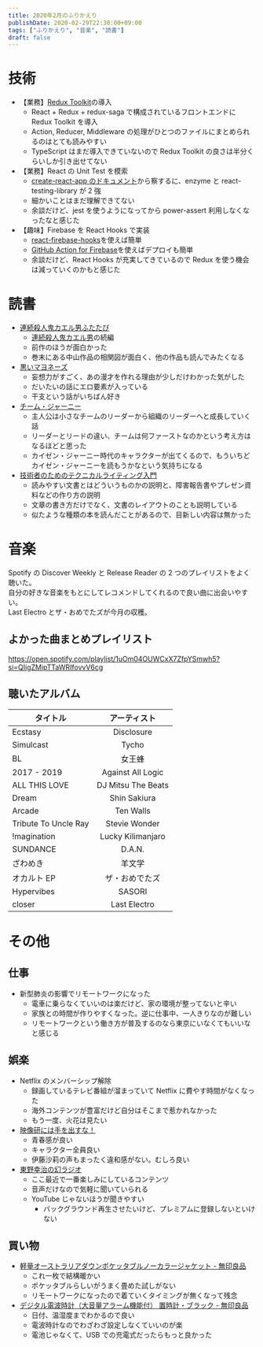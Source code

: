 ```yaml
---
title: 2020年2月のふりかえり
publishDate: 2020-02-29T22:30:00+09:00
tags: ["ふりかえり", "音楽", "読書"]
draft: false
---
```


# 技術

- 【業務】[Redux Toolkit](https://redux-toolkit.js.org/)の導入
  - React + Redux + redux-saga で構成されているフロントエンドに Redux Toolkit を導入
  - Action, Reducer, Middleware の処理がひとつのファイルにまとめられるのはとても読みやすい
  - TypeScript はまだ導入できていないので Redux Toolkit の良さは半分くらいしか引き出せてない
- 【業務】React の Unit Test を模索
  - [create-react-app のドキュメント](https://create-react-app.dev/docs/running-tests/)から察するに、enzyme と react-testing-library が 2 強
  - 細かいことはまだ理解できてない
  - 余談だけど、jest を使うようになってから power-assert 利用しなくなったなと感じた
- 【趣味】Firebase を React Hooks で実装
  - [react-firebase-hooks](react-firebase-hooks)を使えば簡単
  - [GitHub Action for Firebase](https://github.com/marketplace/actions/github-action-for-firebase)を使えばデプロイも簡単
  - 余談だけど、React Hooks が充実してきているので Redux を使う機会は減っていくのかもと感じた

# 読書

- [連続殺人鬼カエル男ふたたび](https://www.amazon.co.jp/gp/product/B082X5BJMS)
  - [連続殺人鬼カエル男](https://www.amazon.co.jp/dp/B082X5BS3G)の続編
  - 前作のほうが面白かった
  - 巻末にある中山作品の相関図が面白く、他の作品も読んでみたくなる
- [黒いマヨネーズ](https://www.amazon.co.jp/dp/B07NW94YC8)
  - 妄想力がすごく、あの漫才を作れる理由が少しだけわかった気がした
  - だいたいの話にエロ要素が入っている
  - 干支という話がいちばん好き
- [チーム・ジャーニー](https://www.amazon.co.jp/dp/B0836CF21D)
  - 主人公は小さなチームのリーダーから組織のリーダーへと成長していく話
  - リーダーとリードの違い、チームは何ファーストなのかという考え方はなるほどと思った
  - カイゼン・ジャーニー時代のキャラクターが出てくるので、もういちどカイゼン・ジャーニーを読もうかなという気持ちになる
- [技術者のためのテクニカルライティング入門](https://www.amazon.co.jp/dp/B07JHZMH9C)
  - 読みやすい文書とはどういうものかの説明と、障害報告書やプレゼン資料などの作り方の説明
  - 文章の書き方だけでなく、文書のレイアウトのことも説明している
  - 似たような種類の本を読んだことがあるので、目新しい内容は無かった

# 音楽

Spotify の Discover Weekly と Release Reader の 2 つのプレイリストをよく聴いた。  
自分の好きな音楽をもとにしてレコメンドしてくれるので良い曲に出会いやすい。  
Last Electro とザ・おめでたズが今月の収穫。

## よかった曲まとめプレイリスト

https://open.spotify.com/playlist/1uOm04OUWCxX7ZfpYSmwh5?si=QIigZMipTTaWRIfovvV6cg

## 聴いたアルバム

| タイトル             |    アーティスト    |
| -------------------- | :----------------: |
| Ecstasy              |     Disclosure     |
| Simulcast            |       Tycho        |
| BL                   |       女王蜂       |
| 2017 - 2019          | Against All Logic  |
| ALL THIS LOVE        | DJ Mitsu The Beats |
| Dream                |    Shin Sakiura    |
| Arcade               |     Ten Walls      |
| Tribute To Uncle Ray |   Stevie Wonder    |
| !magination          | Lucky Kilimanjaro  |
| SUNDANCE             |       D.A.N.       |
| ざわめき             |       羊文学       |
| オカルト EP          |   ザ・おめでたズ   |
| Hypervibes           |       SASORI       |
| closer               |    Last Electro    |

# その他

## 仕事

- 新型肺炎の影響でリモートワークになった
  - 電車に乗らなくていいのは楽だけど、家の環境が整ってないと辛い
  - 家族との時間が作りやすくなった。逆に仕事中、一人きりなのが難しい
  - リモートワークという働き方が普及するのなら東京にいなくてもいいなと感じる

## 娯楽

- Netflix のメンバーシップ解除
  - 録画しているテレビ番組が溜まっていて Netflix に費やす時間がなくなった
  - 海外コンテンツが豊富だけど自分はそこまで惹かれなかった
  - もう一度、火花は見たい
- [映像研には手を出すな！](http://eizouken-anime.com/)
  - 青春感が良い
  - キャラクター全員良い
  - 伊藤沙莉の声もまったく違和感がない。むしろ良い
- [東野幸治の幻ラジオ](https://www.youtube.com/watch?v=5i88PxLrRgY)
  - ここ最近で一番楽しみにしているコンテンツ
  - 音声だけなので気軽に聞いていられる
  - YouTube じゃないほうが聞きやすい
    - バックグラウンド再生させたいけど、プレミアムに登録しないといけない

## 買い物

- [軽量オーストラリアダウンポケッタブルノーカラージャケット - 無印良品](https://www.muji.com/jp/ja/store/cmdty/detail/4550182375039)
  - これ一枚で結構暖かい
  - ポケッタブルらしいがうまく畳めた試しがない
  - リモートワークになったので着ていくタイミングが無くなって残念
- [デジタル電波時計（大音量アラーム機能付） 置時計・ブラック - 無印良品](https://www.muji.com/jp/ja/store/cmdty/detail/4550182136968)
  - 日付、温湿度までわかるので良い
  - 電波時計なのでわざわざ設定しなくていいのが楽
  - 電池じゃなくて、USB での充電式だったらもっと良かった
